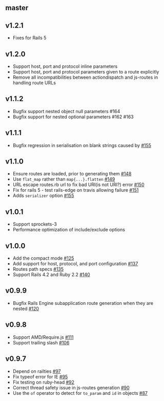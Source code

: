 ## master

## v1.2.1

* Fixes for Rails 5

## v1.2.0

* Support host, port and protocol inline parameters
* Support host, port and protocol parameters given to a route explicitly
* Remove all incompatibilities between actiondispatch and js-routes in handling route URLs

## v1.1.2

* Bugfix support nested object null parameters #164
* Bugfix support for nested optional parameters #162 #163

## v1.1.1

* Bugfix regression in serialisation on blank strings caused by [#155](https://github.com/railsware/js-routes/pull/155/files)

## v1.1.0

* Ensure routes are loaded, prior to generating them [#148](https://github.com/railsware/js-routes/pull/148)
* Use `flat_map` rather than `map{...}.flatten` [#149](https://github.com/railsware/js-routes/pull/149)
* URL escape routes.rb url to fix bad URI(is not URI?) error [#150](https://github.com/railsware/js-routes/pull/150)
* Fix for rails 5 - test rails-edge on travis allowing failure [#151](https://github.com/railsware/js-routes/pull/151)
* Adds `serializer` option [#155](https://github.com/railsware/js-routes/pull/155/files)

## v1.0.1

* Support sprockets-3
* Performance optimization of include/exclude options

## v1.0.0

 * Add the compact mode [#125](https://github.com/railsware/js-routes/pull/125)
 * Add support for host, protocol, and port configuration [#137](https://github.com/railsware/js-routes/pull/137)
 * Routes path specs [#135](https://github.com/railsware/js-routes/pull/135)
 * Support Rails 4.2 and Ruby 2.2 [#140](https://github.com/railsware/js-routes/pull/140)

## v0.9.9

* Bugfix Rails Engine subapplication route generation when they are nested [#120](https://github.com/railsware/js-routes/pull/120)

## v0.9.8

* Support AMD/Require.js [#111](https://github.com/railsware/js-routes/pull/111)
* Support trailing slash [#106](https://github.com/railsware/js-routes/pull/106)

## v0.9.7

* Depend on railties [#97](https://github.com/railsware/js-routes/pull/97)
* Fix typeof error for IE [#95](https://github.com/railsware/js-routes/pull/95)
* Fix testing on ruby-head [#92](https://github.com/railsware/js-routes/pull/92)
* Correct thread safety issue in js-routes generation [#90](https://github.com/railsware/js-routes/pull/90)
* Use the `of` operator to detect for `to_param` and `id` in objects [#87](https://github.com/railsware/js-routes/pull/87)
